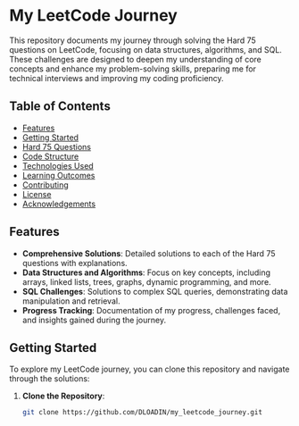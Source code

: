 # My LeetCode Journey

This repository documents my journey through solving the Hard 75 questions on LeetCode, focusing on data structures, algorithms, and SQL. These challenges are designed to deepen my understanding of core concepts and enhance my problem-solving skills, preparing me for technical interviews and improving my coding proficiency.

## Table of Contents

- [Features](#features)
- [Getting Started](#getting-started)
- [Hard 75 Questions](#hard-75-questions)
- [Code Structure](#code-structure)
- [Technologies Used](#technologies-used)
- [Learning Outcomes](#learning-outcomes)
- [Contributing](#contributing)
- [License](#license)
- [Acknowledgements](#acknowledgements)

## Features

- **Comprehensive Solutions**: Detailed solutions to each of the Hard 75 questions with explanations.
- **Data Structures and Algorithms**: Focus on key concepts, including arrays, linked lists, trees, graphs, dynamic programming, and more.
- **SQL Challenges**: Solutions to complex SQL queries, demonstrating data manipulation and retrieval.
- **Progress Tracking**: Documentation of my progress, challenges faced, and insights gained during the journey.

## Getting Started

To explore my LeetCode journey, you can clone this repository and navigate through the solutions:

1. **Clone the Repository**:
   ```bash
   git clone https://github.com/DLOADIN/my_leetcode_journey.git
